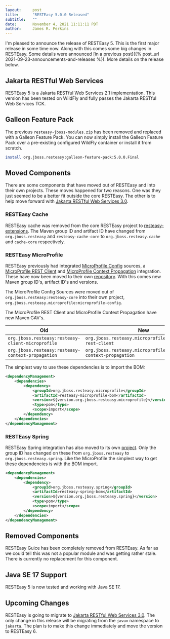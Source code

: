 ```yaml
---
layout:     post
title:      "RESTEasy 5.0.0 Released"
subtitle:   ""
date:       November 4, 2021 11:11:11 PDT
author:     James R. Perkins
---
```


I'm pleased to announce the release of RESTEasy 5. This is the first major release in some time now. Along with this
comes some big changes in RESTEasy. Some details were announced [in a previous post]({% post_url 2021-09-23-announcements-and-releases %}).
More details on the release below.

## Jakarta RESTful Web Services

RESTEasy 5 is a Jakarta RESTful Web Services 2.1 implementation. This version has been tested on WildFly and fully 
passes the Jakarta RESTful Web Services TCK.

## Galleon Feature Pack

The previous `resteasy-jboss-modules.zip` has been removed and replaced with a Galleon Feature Pack. You can now simply
install the Galleon Feature Pack over a pre-existing configured WildFly container or install it from scratch.

```bash
install org.jboss.resteasy:galleon-feature-pack:5.0.0.Final
```
 
## Moved Components

There are some components that have moved out of RESTEasy and into their own projects. These moves happened for two
reasons. One was they just seemed to be a better fit outside the core RESTEasy. The other is to help move forward with 
[Jakarta RESTful Web Services 3.0](https://jakarta.ee/specifications/restful-ws/3.0/).

### RESTEasy Cache

RESTEasy cache was removed from the core RESTEasy project to [resteasy-extensions](https://github.com/resteasy/resteasy-extensions/tree/main/cache).
The Maven group ID and artifact ID have changed from `org.jboss.resteasy` and `resteasy-cache-core` to 
`org.jboss.resteasy.cache` and `cache-core` respectively.

### RESTEasy MicroProfile

RESTEasy previously had integrated [MicroProfile Config](https://github.com/eclipse/microprofile-config) sources, a
[MicroProfile REST Client](https://github.com/eclipse/microprofile-rest-client) and 
[MicroProfile Context Propagation](https://github.com/eclipse/microprofile-context-propagation) integration. These have
now been moved to their own [repository](https://github.com/resteasy/resteasy-microprofile). With this comes new Maven
group ID's, artifact ID's and versions.

The MicroProfile Config Sources were moved out of `org.jboss.resteasy:resteasy-core` into their own project,
`org.jboss.resteasy.microprofile:microprofile-config`.

The MicroProfile REST Client and MicroProfile Context Propagation have new Maven GAV's.

| Old | New
| --- | ---
| `org.jboss.resteasy:resteasy-client-microprofile` | `org.jboss.resteasy.microprofile:microprofile-rest-client`
| `org.jboss.resteasy:resteasy-context-propagation` | `org.jboss.resteasy.microprofile:microprofile-context-propagation`

The simplest way to use these dependencies is to import the BOM:

```xml
<dependencyManagement>
    <dependencies>
        <dependency>
            <groupId>org.jboss.resteasy.microprofile</groupId>
            <artifactId>resteasy-microprofile-bom</artifactId>
            <version>${version.org.jboss.resteasy.microprofile}</version>
            <type>pom</type>
            <scope>import</scope>
        </dependency>
    </dependencies>
</dependencyManagement>
```

### RESTEasy Spring

RESTEasy Spring integration has also moved to its own [project](https://github.com/resteasy/resteasy-spring). Only the
group ID has changed on these from `org.jboss.resteasy` to `org.jboss.resteasy.spring`. Like the MicroProfile the 
simplest way to get these dependencies is with the BOM import.

```xml
<dependencyManagement>
    <dependencies>
        <dependency>
            <groupId>org.jboss.resteasy.spring</groupId>
            <artifactId>resteasy-spring-bom</artifactId>
            <version>${version.org.jboss.resteasy.spring}</version>
            <type>pom</type>
            <scope>import</scope>
        </dependency>
    </dependencies>
</dependencyManagement>
```

## Removed Components

RESTEasy Guice has been completely removed from RESTEasy. As far as we could tell this was not a popular module and was
getting rather stale. There is currently no replacement for this component.

## Java SE 17 Support

RESTEasy 5 is now tested and working with Java SE 17.

## Upcoming Changes

RESTEasy is going to migrate to [Jakarta RESTful Web Services 3.0](https://jakarta.ee/specifications/restful-ws/3.0/). 
The only change in this release will be migrating from the `javax` namespace to `jakarta`. The plan is to make this 
change immediately and move the version to RESTEasy 6.